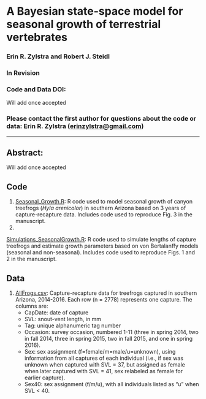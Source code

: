 # A Bayesian state-space model for seasonal growth of terrestrial vertebrates

### Erin R. Zylstra and Robert J. Steidl

### In Revision

### Code and Data DOI: 
Will add once accepted

### Please contact the first author for questions about the code or data: Erin R. Zylstra (erinzylstra@gmail.com)
_______________________________________________________________________________________________________________________________________

## Abstract:
Will add once accepted
## Code 
1. [Seasonal_Growth.R](Seasonal_Growth.R): R code used to model seasonal growth of canyon treefrogs (*Hyla arenicolor*) in southern Arizona based on 3 years of capture-recapture data.  Includes code used to reproduce Fig. 3 in the manuscript.
2. 
[Simulations_SeasonalGrowth.R](Simulations_SeasonalGrowth.R): R code used to simulate lengths of capture treefrogs and estimate growth parameters based on von Bertalanffy models (seasonal and non-seasonal). Includes code used to reproduce Figs. 1 and 2 in the manuscript.  

## Data
1. [AllFrogs.csv](AllFrogs.csv): Capture-recapture data for treefrogs captured in southern Arizona, 2014-2016.  Each row (n = 2778) represents one capture.  The columns are:
    - CapDate: date of capture
    - SVL: snout-vent length, in mm
    - Tag: unique alphanumeric tag number
    - Occasion: survey occasion, numbered 1-11 (three in spring 2014, two in fall 2014, three in spring 2015, two in fall 2015, and one in spring 2016).
    - Sex: sex assignment (f=female/m=male/u=unknown), using information from all captures of each individual (i.e., if sex was unknown when captured with SVL = 37, but assigned as female when later captured with SVL = 41, sex relabeled as female for earlier capture).
    - Sex40: sex assignment (f/m/u), with all individuals listed as “u” when SVL < 40.
